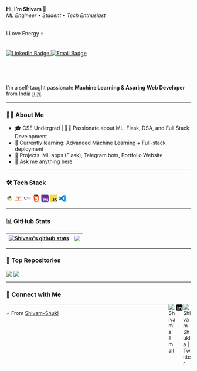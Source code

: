 
<p align="center">

  <strong>Hi, I’m Shivam 👋</strong><br/>
  <em>ML Engineer • Student • Tech Enthusiast</em><br/>&nbsp;<br/>

  I Love Energy ⚡<br/>&nbsp;<br/>

  <!-- Badges -->
  <a href="https://www.linkedin.com/in/shivam-shukla-a462b3223/">
    <img src="https://img.shields.io/badge/LinkedIn-Connect-0A66C2?logo=linkedin&logoColor=white&style=for-the-badge" alt="LinkedIn Badge"/>
  </a>
  <a href="shivamshuklass661@gmail.com">
    <img src="https://img.shields.io/badge/Email-Say%20Hi-D14836?logo=gmail&logoColor=white&style=for-the-badge" alt="Email Badge"/>
  </a>

</p>

&nbsp;


<br />

I’m a self-taught passionate **Machine Learning & Aspring Web Developer** from India 🇮🇳.

---

### 👨‍💻 About Me

- 🎓 CSE Undergrad | 👨‍💻 Passionate about ML, Flask, DSA, and Full Stack Development
- 🧠 Currently learning: Advanced Machine Learning + Full-stack deployment
- 🚀 Projects: ML apps (Flask), Telegram bots, Portfolio Website
- 💬 Ask me anything [here](https://github.com/Shivam-Shukl/Shivam-Shukl/issues)

---

### 🛠 Tech Stack

<code><img height="20" alt="python" src="https://raw.githubusercontent.com/github/explore/master/topics/python/python.png"></code>
<code><img height="20" alt="tensorflow" src="https://raw.githubusercontent.com/github/explore/master/topics/tensorflow/tensorflow.png"></code>
<code><img height="20" alt="flask" src="https://raw.githubusercontent.com/github/explore/master/topics/flask/flask.png"></code>
<code><img height="20" alt="html" src="https://raw.githubusercontent.com/github/explore/master/topics/html/html.png"></code>
<code><img height="20" alt="css" src="https://raw.githubusercontent.com/github/explore/master/topics/css/css.png"></code>
<code><img height="20" alt="javascript" src="https://raw.githubusercontent.com/github/explore/master/topics/javascript/javascript.png"></code>
<code><img height="20" alt="vscode" src="https://raw.githubusercontent.com/github/explore/master/topics/visual-studio-code/visual-studio-code.png"></code>

---

### 📊 GitHub Stats

| <a href="https://github.com/Shivam-Shukl"><img align="center" src="https://github-readme-stats.vercel.app/api?username=Shivam-Shukl&show_icons=true&include_all_commits=true&theme=buefy&hide_border=true" alt="Shivam's github stats" /></a> | <a href="https://github.com/Shivam-Shukl"><img align="center" src="https://github-readme-stats.vercel.app/api/top-langs/?username=Shivam-Shukl&layout=compact&theme=buefy&hide_border=true" /></a> |
| ------------- | ------------- |

---

### 📌 Top Repositories

<a href="https://github.com/Shivam-Shukl/news-fake-genuine-detector">
  <img align="center" src="https://github-readme-stats.vercel.app/api/pin/?username=Shivam-Shukl&repo=news-fake-genuine-detector&theme=buefy" />
</a>
<a href="https://github.com/Shivam-Shukl/potato-disease-classification">
  <img align="center" src="https://github-readme-stats.vercel.app/api/pin/?username=Shivam-Shukl&repo=potato-disease-classification&theme=buefy" />
</a>

---

### 🔗 Connect with Me

<a href="https://twitter.com/yourhandle">
  <img align="right" alt="Shivam Shukla | Twitter" width="21px" src="https://raw.githubusercontent.com/anuraghazra/anuraghazra/master/assets/twitter.svg" />
</a>
<a href="https://www.linkedin.com/in/your-profile">
  <img align="right" alt="Shivam Shukla | LinkedIn" width="20px" src="https://raw.githubusercontent.com/simple-icons/simple-icons/develop/icons/linkedin.svg" />
</a>
<a href="mailto:yourmail@gmail.com">
  <img align="right" alt="Shivam's Email" width="20px" src="https://raw.githubusercontent.com/simple-icons/simple-icons/develop/icons/gmail.svg" />
</a>

---

⭐️ From [Shivam-Shukl](https://github.com/Shivam-Shukl)
